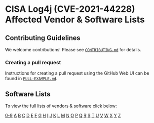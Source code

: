 # CISA Log4j (CVE-2021-44228) Affected Vendor & Software Lists #

## Contributing Guidelines ##

We welcome contributions!  Please see [`CONTRIBUTING.md`](../CONTRIBUTING.md) for
details.

### Creating a pull request ###

Instructions for creating a pull request using the GitHub Web UI can be found
in [`PULL-EXAMPLE.md`](../PULL-EXAMPLE.md).

## Software Lists ##

To view the full lists of vendors & software click below:

[0-9](software_lists/software_list_Non-Alphabet.md) [A](software_lists/software_list_A.md)
[B](software_lists/software_list_B.md) [C](software_lists/software_list_C.md)
[D](software_lists/software_list_D.md) [E](software_lists/software_list_E.md)
[F](software_lists/software_list_F.md) [G](software_lists/software_list_G.md)
[H](software_lists/software_list_H.md) [I](software_lists/software_list_I.md)
[J](software_lists/software_list_J.md) [K](software_lists/software_list_K.md)
[L](software_lists/software_list_L.md) [M](software_lists/software_list_M.md)
[N](software_lists/software_list_N.md) [O](software_lists/software_list_O.md)
[P](software_lists/software_list_P.md) [Q](software_lists/software_list_Q.md)
[R](software_lists/software_list_R.md) [S](software_lists/software_list_S.md)
[T](software_lists/software_list_T.md) [U](software_lists/software_list_U.md)
[V](software_lists/software_list_V.md) [W](software_lists/software_list_W.md)
[X](software_lists/software_list_X.md) [Y](software_lists/software_list_Y.md)
[Z](software_lists/software_list_Z.md)
